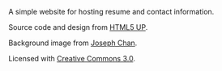 A simple website for hosting resume and contact information.

Source code and design from [HTML5 UP](https://html5up.net/aerial).

Background image from [Joseph Chan](https://unsplash.com/photos/C8VWyZhcIIU).

Licensed with [Creative Commons 3.0](https://creativecommons.org/licenses/by/3.0/).
